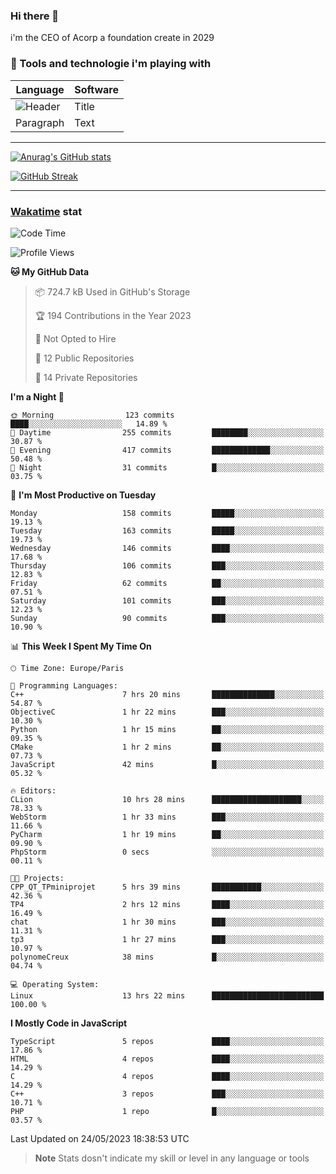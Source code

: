 ### Hi there 👋

i'm the CEO of Acorp a foundation create in 2029  

### 🧰 Tools and technologie i'm playing with

 | Language | Software |
| ----------- | ----------- |
| ![Header](https://img.shields.io/badge/Nuxt3-green&style=for-the-badge&logo=nustjs&logoColor=00DC82) | Title |
| Paragraph | Text |

---

[![Anurag's GitHub stats](https://github-readme-stats.vercel.app/api?username=ackimixs&show_icons=true&theme=github_dark&count_private=true)](https://www.ackimixs.xyz)

[![GitHub Streak](https://github-readme-streak-stats.herokuapp.com?user=Ackimixs&theme=github-dark-blue&date_format=j%20M%5B%20Y%5D&mode=weekly)](https://git.io/streak-stats)

---
 
 ### [Wakatime](https://wakatime.com/) stat

<!--START_SECTION:waka-->
![Code Time](http://img.shields.io/badge/Code%20Time-572%20hrs%2056%20mins-blue)

![Profile Views](http://img.shields.io/badge/Profile%20Views-0-blue)

**🐱 My GitHub Data** 

> 📦 724.7 kB Used in GitHub's Storage 
 > 
> 🏆 194 Contributions in the Year 2023
 > 
> 🚫 Not Opted to Hire
 > 
> 📜 12 Public Repositories 
 > 
> 🔑 14 Private Repositories 
 > 
**I'm a Night 🦉** 

```text
🌞 Morning                123 commits         ████░░░░░░░░░░░░░░░░░░░░░   14.89 % 
🌆 Daytime                255 commits         ████████░░░░░░░░░░░░░░░░░   30.87 % 
🌃 Evening                417 commits         █████████████░░░░░░░░░░░░   50.48 % 
🌙 Night                  31 commits          █░░░░░░░░░░░░░░░░░░░░░░░░   03.75 % 
```
📅 **I'm Most Productive on Tuesday** 

```text
Monday                   158 commits         █████░░░░░░░░░░░░░░░░░░░░   19.13 % 
Tuesday                  163 commits         █████░░░░░░░░░░░░░░░░░░░░   19.73 % 
Wednesday                146 commits         ████░░░░░░░░░░░░░░░░░░░░░   17.68 % 
Thursday                 106 commits         ███░░░░░░░░░░░░░░░░░░░░░░   12.83 % 
Friday                   62 commits          ██░░░░░░░░░░░░░░░░░░░░░░░   07.51 % 
Saturday                 101 commits         ███░░░░░░░░░░░░░░░░░░░░░░   12.23 % 
Sunday                   90 commits          ███░░░░░░░░░░░░░░░░░░░░░░   10.90 % 
```


📊 **This Week I Spent My Time On** 

```text
🕑︎ Time Zone: Europe/Paris

💬 Programming Languages: 
C++                      7 hrs 20 mins       ██████████████░░░░░░░░░░░   54.87 % 
ObjectiveC               1 hr 22 mins        ███░░░░░░░░░░░░░░░░░░░░░░   10.30 % 
Python                   1 hr 15 mins        ██░░░░░░░░░░░░░░░░░░░░░░░   09.35 % 
CMake                    1 hr 2 mins         ██░░░░░░░░░░░░░░░░░░░░░░░   07.73 % 
JavaScript               42 mins             █░░░░░░░░░░░░░░░░░░░░░░░░   05.32 % 

🔥 Editors: 
CLion                    10 hrs 28 mins      ████████████████████░░░░░   78.33 % 
WebStorm                 1 hr 33 mins        ███░░░░░░░░░░░░░░░░░░░░░░   11.66 % 
PyCharm                  1 hr 19 mins        ██░░░░░░░░░░░░░░░░░░░░░░░   09.90 % 
PhpStorm                 0 secs              ░░░░░░░░░░░░░░░░░░░░░░░░░   00.11 % 

🐱‍💻 Projects: 
CPP_QT_TPminiprojet      5 hrs 39 mins       ███████████░░░░░░░░░░░░░░   42.36 % 
TP4                      2 hrs 12 mins       ████░░░░░░░░░░░░░░░░░░░░░   16.49 % 
chat                     1 hr 30 mins        ███░░░░░░░░░░░░░░░░░░░░░░   11.31 % 
tp3                      1 hr 27 mins        ███░░░░░░░░░░░░░░░░░░░░░░   10.97 % 
polynomeCreux            38 mins             █░░░░░░░░░░░░░░░░░░░░░░░░   04.74 % 

💻 Operating System: 
Linux                    13 hrs 22 mins      █████████████████████████   100.00 % 
```

**I Mostly Code in JavaScript** 

```text
TypeScript               5 repos             ████░░░░░░░░░░░░░░░░░░░░░   17.86 % 
HTML                     4 repos             ████░░░░░░░░░░░░░░░░░░░░░   14.29 % 
C                        4 repos             ████░░░░░░░░░░░░░░░░░░░░░   14.29 % 
C++                      3 repos             ███░░░░░░░░░░░░░░░░░░░░░░   10.71 % 
PHP                      1 repo              █░░░░░░░░░░░░░░░░░░░░░░░░   03.57 % 
```




 Last Updated on 24/05/2023 18:38:53 UTC
<!--END_SECTION:waka-->

> **Note**
> Stats dosn't indicate my skill or level in any language or tools
